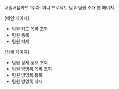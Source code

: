 내일배움카드 1주차. 미니 프로젝트
팀 & 팀원 소개 웹 페이지

[메인 페이지]
- 팀원 카드 목록 조회
- 팀원 등록
- 팀원 삭제

[상세 페이지]
- 팀원 상세 정보 조회
- 팀원 방명록 목록 조회
- 팀원 방명록 등록
- 팀원 방명록 삭제